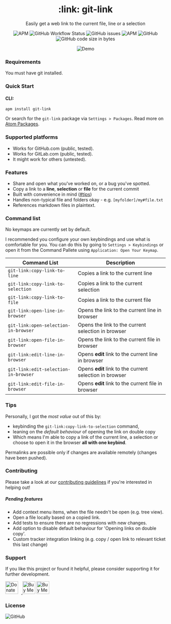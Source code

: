 <h1 align="center">
    :link: git-link
</h1>
<p align="center">Easily get a web link to the current file, line or a selection</p>
<p align="center">
    <img alt="APM" src="https://img.shields.io/apm/v/git-link">
    <img alt="GitHub Workflow Status" src="https://img.shields.io/github/workflow/status/keevan/git-link/ci">
    <img alt="GitHub issues" src="https://img.shields.io/github/issues/keevan/git-link">
    <img alt="APM" src="https://img.shields.io/apm/dm/git-link">
    <img alt="GitHub" src="https://img.shields.io/github/license/keevan/git-link">
    <img alt="GitHub code size in bytes" src="https://img.shields.io/github/languages/code-size/keevan/git-link">
</p>

<p align="center">
    <img alt="Demo" src="https://user-images.githubusercontent.com/9924643/153560901-2a21d301-db5d-44fa-b9c8-c09022a4b4bb.gif">
</p>

### Requirements

You must have git installed.

### Quick Start

#### CLI:
```
apm install git-link
```
Or search for the `git-link` package via `Settings > Packages`. Read more on [Atom Packages](https://flight-manual.atom.io/using-atom/sections/atom-packages/).

### Supported platforms

- Works for GitHub.com (public, tested).
- Works for GitLab.com (public, tested).
- It might work for others (untested).

### Features

- Share and open what you've worked on, or a bug you've spotted.
- Copy a link to a __line__, __selection__ or __file__ for the current commit
- Built with convenience in mind ([#tips](#Tips))
- Handles non-typical file and folders okay - e.g. `[myfolder]/my#file.txt`
- References markdown files in plaintext.

### Command list
No keymaps are currently set by default.

I recommended you configure your own keybindings and use what is comfortable for you. You can do this by going to `Settings > Keybindings` or open it from the Command Pallete using `Application: Open Your Keymap`.

Command List                         | Description
-------------------------------------|-------------
`git-link:copy-link-to-line`         | Copies a link to the current line
`git-link:copy-link-to-selection`    | Copies a link to the current selection
`git-link:copy-link-to-file`         | Copies a link to the current file
`git-link:open-line-in-browser`      | Opens the link to the current line in browser
`git-link:open-selection-in-browser` | Opens the link to the current selection in browser
`git-link:open-file-in-browser`      | Opens the link to the current file in browser
`git-link:edit-line-in-browser`      | Opens __edit__ link to the current line in browser
`git-link:edit-selection-in-browser` | Opens __edit__ link to the current selection in browser
`git-link:edit-file-in-browser`      | Opens __edit__ link to the current file in browser


### Tips

Personally, I got the _most value_ out of this by:
- keybinding the `git-link:copy-link-to-selection` command,
- leaning on the _default behaviour_ of opening the link on double copy
- Which means I'm able to copy a link of the current line, a selection or choose to open it in the browser __all with one keybind__.

Permalinks are possible only if changes are available remotely (changes have been pushed).

### Contributing
Please take a look at our [contributing guidelines](./.github/CONTRIBUTING.md) if you're interested in helping out!

##### Pending features
- Add context menu items, when the file needn't be open (e.g. tree view).
- Open a file locally based on a copied link.
- Add tests to ensure there are no regressions with new changes.
- Add option to disable default behaviour for 'Opening links on double copy'.
- Custom tracker integration linking (e.g. copy / open link to relevant ticket this last change)

### Support

If you like this project or found it helpful, please consider supporting it for further development.

<a href="https://liberapay.com/kevinpham/donate"><img alt="Donate using Liberapay" src="https://liberapay.com/assets/widgets/donate.svg" style="height: 40px; padding-right: 10px">
<a href="https://www.buymeacoffee.com/keevan" target="_blank"><img src="https://cdn.buymeacoffee.com/buttons/v2/default-yellow.png" alt="Buy Me A Coffee" style="height: 40px !important" ></a>
<a href="https://ko-fi.com/H2H3AFFHJ" target='_blank'><img height='36' style='border:0px;height:40px;' src='https://cdn.ko-fi.com/cdn/kofi1.png?v=3' border='0' alt='Buy Me a Coffee at ko-fi.com' /></a>

### License

<img alt="GitHub" src="https://img.shields.io/github/license/keevan/git-link?label=License">
